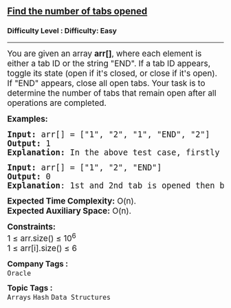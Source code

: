 <h2><a href="https://www.geeksforgeeks.org/problems/tiger-zinda-hai5531/1?page=8&category=Hash&sortBy=submissions">Find the number of tabs opened</a></h2><h3>Difficulty Level : Difficulty: Easy</h3><hr><div class="problems_problem_content__Xm_eO"><p><span style="font-size: 18.6667px;">You are given an array <strong>arr[]</strong>, where each element is either a tab ID or the string "END". If a tab ID appears, toggle its state (open if it's closed, or close if it's open). If "END" appears, close all open tabs. Your task is to determine the number of tabs that remain open after all operations are completed.</span></p>
<p><span style="font-size: 14pt;"><strong>Examples:</strong></span></p>
<pre><span style="font-size: 14pt;"><strong>Input:</strong> arr[] = ["1", "2", "1", "END", "2"]
<strong>Output:</strong> 1
<strong>Explanation: </strong>In the above test case, firstly tab 1st is opened then 2nd is opened then 1st is closed then all are closed then again 2nd is opened.
</span></pre>
<pre><span style="font-size: 14pt;"><strong>Input:</strong> arr[] = ["1", "2", "END"]
<strong>Output:</strong> 0<br><strong>Explanation</strong>: 1st and 2nd tab is opened then both closed so zero tabs open at last,<br></span></pre>
<p><span style="font-size: 14pt;"><strong>Expected Time Complexity:</strong> O(n).<br><strong>Expected Auxiliary Space:</strong> O(n).</span></p>
<p><span style="font-size: 14pt;"><strong>Constraints:<br></strong>1 ≤ arr.size() ≤ 10<sup>6<br></sup></span><span style="font-size: 14pt;">1 ≤ arr[i].size() ≤ 6</span></p></div><p><span style=font-size:18px><strong>Company Tags : </strong><br><code>Oracle</code>&nbsp;<br><p><span style=font-size:18px><strong>Topic Tags : </strong><br><code>Arrays</code>&nbsp;<code>Hash</code>&nbsp;<code>Data Structures</code>&nbsp;